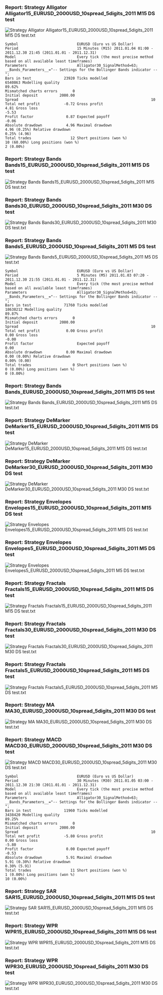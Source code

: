 
### Report: Strategy Alligator Alligator15_EURUSD_2000USD_10spread_5digits_2011 M15 DS test

![Strategy Alligator Alligator15_EURUSD_2000USD_10spread_5digits_2011 M15 DS test.txt](./Strategy-Alligator-Alligator15_EURUSD_2000USD_10spread_5digits_2011-M15-DS-test.gif)

    Symbol                           EURUSD (Euro vs US Dollar)
    Period                           15 Minutes (M15) 2011.01.04 01:00 - 2011.12.30 21:45 (2011.01.01 - 2011.12.31)
    Model                            Every tick (the most precise method based on all available least timeframes)
    Parameters                       Alligator30_SignalMethod=63; __Bands_Parameters__="-- Settings for the Bollinger Bands indicator --";
    Bars in test               23920 Ticks modelled                          6540863 Modelling quality                                              89.62%
    Mismatched charts errors       0
    Initial deposit          2000.00                                                 Spread                                                             10
    Total net profit           -0.72 Gross profit                               4.81 Gross loss                                                      -5.53
    Profit factor               0.87 Expected payoff                           -0.06
    Absolute drawdown           4.96 Maximal drawdown                   4.96 (0.25%) Relative drawdown                                        0.25% (4.96)
    Total trades                  12 Short positions (won %)             10 (60.00%) Long positions (won %)                                      2 (0.00%)

### Report: Strategy Bands Bands15_EURUSD_2000USD_10spread_5digits_2011 M15 DS test

![Strategy Bands Bands15_EURUSD_2000USD_10spread_5digits_2011 M15 DS test.txt](./Strategy-Bands-Bands15_EURUSD_2000USD_10spread_5digits_2011-M15-DS-test.gif)


### Report: Strategy Bands Bands30_EURUSD_2000USD_10spread_5digits_2011 M30 DS test

![Strategy Bands Bands30_EURUSD_2000USD_10spread_5digits_2011 M30 DS test.txt](./Strategy-Bands-Bands30_EURUSD_2000USD_10spread_5digits_2011-M30-DS-test.gif)


### Report: Strategy Bands Bands5_EURUSD_2000USD_10spread_5digits_2011 M5 DS test

![Strategy Bands Bands5_EURUSD_2000USD_10spread_5digits_2011 M5 DS test.txt](./Strategy-Bands-Bands5_EURUSD_2000USD_10spread_5digits_2011-M5-DS-test.gif)

    Symbol                           EURUSD (Euro vs US Dollar)
    Period                           5 Minutes (M5) 2011.01.03 07:20 - 2011.12.30 21:55 (2011.01.01 - 2011.12.31)
    Model                            Every tick (the most precise method based on all available least timeframes)
    Parameters                       Alligator30_SignalMethod=63; __Bands_Parameters__="-- Settings for the Bollinger Bands indicator --";
    Bars in test               71760 Ticks modelled                         18638212 Modelling quality                                              89.87%
    Mismatched charts errors       0
    Initial deposit          2000.00                                                 Spread                                                             10
    Total net profit            0.00 Gross profit                               0.00 Gross loss                                                      -0.00
    Profit factor                    Expected payoff                            0.00
    Absolute drawdown           0.00 Maximal drawdown                   0.00 (0.00%) Relative drawdown                                        0.00% (0.00)
    Total trades                   0 Short positions (won %)               0 (0.00%) Long positions (won %)                                      0 (0.00%)

### Report: Strategy Bands Bands_EURUSD_2000USD_10spread_5digits_2011 M15 DS test

![Strategy Bands Bands_EURUSD_2000USD_10spread_5digits_2011 M15 DS test.txt](./Strategy-Bands-Bands_EURUSD_2000USD_10spread_5digits_2011-M15-DS-test.gif)


### Report: Strategy DeMarker DeMarker15_EURUSD_2000USD_10spread_5digits_2011 M15 DS test

![Strategy DeMarker DeMarker15_EURUSD_2000USD_10spread_5digits_2011 M15 DS test.txt](./Strategy-DeMarker-DeMarker15_EURUSD_2000USD_10spread_5digits_2011-M15-DS-test.gif)


### Report: Strategy DeMarker DeMarker30_EURUSD_2000USD_10spread_5digits_2011 M30 DS test

![Strategy DeMarker DeMarker30_EURUSD_2000USD_10spread_5digits_2011 M30 DS test.txt](./Strategy-DeMarker-DeMarker30_EURUSD_2000USD_10spread_5digits_2011-M30-DS-test.gif)


### Report: Strategy Envelopes Envelopes15_EURUSD_2000USD_10spread_5digits_2011 M15 DS test

![Strategy Envelopes Envelopes15_EURUSD_2000USD_10spread_5digits_2011 M15 DS test.txt](./Strategy-Envelopes-Envelopes15_EURUSD_2000USD_10spread_5digits_2011-M15-DS-test.gif)


### Report: Strategy Envelopes Envelopes5_EURUSD_2000USD_10spread_5digits_2011 M5 DS test

![Strategy Envelopes Envelopes5_EURUSD_2000USD_10spread_5digits_2011 M5 DS test.txt](./Strategy-Envelopes-Envelopes5_EURUSD_2000USD_10spread_5digits_2011-M5-DS-test.gif)


### Report: Strategy Fractals Fractals15_EURUSD_2000USD_10spread_5digits_2011 M15 DS test

![Strategy Fractals Fractals15_EURUSD_2000USD_10spread_5digits_2011 M15 DS test.txt](./Strategy-Fractals-Fractals15_EURUSD_2000USD_10spread_5digits_2011-M15-DS-test.gif)


### Report: Strategy Fractals Fractals30_EURUSD_2000USD_10spread_5digits_2011 M30 DS test

![Strategy Fractals Fractals30_EURUSD_2000USD_10spread_5digits_2011 M30 DS test.txt](./Strategy-Fractals-Fractals30_EURUSD_2000USD_10spread_5digits_2011-M30-DS-test.gif)


### Report: Strategy Fractals Fractals5_EURUSD_2000USD_10spread_5digits_2011 M5 DS test

![Strategy Fractals Fractals5_EURUSD_2000USD_10spread_5digits_2011 M5 DS test.txt](./Strategy-Fractals-Fractals5_EURUSD_2000USD_10spread_5digits_2011-M5-DS-test.gif)


### Report: Strategy MA MA30_EURUSD_2000USD_10spread_5digits_2011 M30 DS test

![Strategy MA MA30_EURUSD_2000USD_10spread_5digits_2011 M30 DS test.txt](./Strategy-MA-MA30_EURUSD_2000USD_10spread_5digits_2011-M30-DS-test.gif)


### Report: Strategy MACD MACD30_EURUSD_2000USD_10spread_5digits_2011 M30 DS test

![Strategy MACD MACD30_EURUSD_2000USD_10spread_5digits_2011 M30 DS test.txt](./Strategy-MACD-MACD30_EURUSD_2000USD_10spread_5digits_2011-M30-DS-test.gif)

    Symbol                           EURUSD (Euro vs US Dollar)
    Period                           30 Minutes (M30) 2011.01.05 03:00 - 2011.12.30 21:30 (2011.01.01 - 2011.12.31)
    Model                            Every tick (the most precise method based on all available least timeframes)
    Parameters                       Alligator30_SignalMethod=63; __Bands_Parameters__="-- Settings for the Bollinger Bands indicator --";
    Bars in test               11960 Ticks modelled                          3438420 Modelling quality                                              89.25%
    Mismatched charts errors       0
    Initial deposit          2000.00                                                 Spread                                                             10
    Total net profit           -5.80 Gross profit                               0.00 Gross loss                                                      -5.80
    Profit factor               0.00 Expected payoff                           -0.53
    Absolute drawdown           5.91 Maximal drawdown                   5.91 (0.30%) Relative drawdown                                        0.30% (5.91)
    Total trades                  11 Short positions (won %)               1 (0.00%) Long positions (won %)                                     10 (0.00%)

### Report: Strategy SAR SAR15_EURUSD_2000USD_10spread_5digits_2011 M15 DS test

![Strategy SAR SAR15_EURUSD_2000USD_10spread_5digits_2011 M15 DS test.txt](./Strategy-SAR-SAR15_EURUSD_2000USD_10spread_5digits_2011-M15-DS-test.gif)


### Report: Strategy WPR WPR15_EURUSD_2000USD_10spread_5digits_2011 M15 DS test

![Strategy WPR WPR15_EURUSD_2000USD_10spread_5digits_2011 M15 DS test.txt](./Strategy-WPR-WPR15_EURUSD_2000USD_10spread_5digits_2011-M15-DS-test.gif)


### Report: Strategy WPR WPR30_EURUSD_2000USD_10spread_5digits_2011 M30 DS test

![Strategy WPR WPR30_EURUSD_2000USD_10spread_5digits_2011 M30 DS test.txt](./Strategy-WPR-WPR30_EURUSD_2000USD_10spread_5digits_2011-M30-DS-test.gif)

